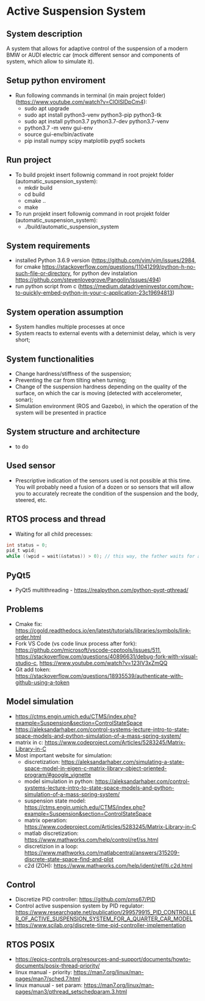 # Active Suspension System

## System description

A system that allows for adaptive control of the suspension of a modern BMW or AUDI electric car (mock different sensor and components of system, which allow to simulate it).

## Setup python enviroment

- Run following commands in terminal (in main project folder) (https://www.youtube.com/watch?v=ClOlSlDpCm4):
  - sudo apt upgrade
  - sudo apt install python3-venv python3-pip python3-tk
  - sudo apt install python3.7 python3.7-dev python3.7-venv
  - python3.7 -m venv gui-env
  - source gui-env/bin/activate
  - pip install numpy scipy matplotlib pyqt5 sockets

## Run project

- To build projekt insert follownig command in root projekt folder (automatic_suspension_system):
  - mkdir build
  - cd build
  - cmake ..
  - make
- To run projekt insert follownig command in root projekt folder (automatic_suspension_system):
  - ./build/automatic_suspension_system

## System requirements

- installed Python 3.6.9 version (https://github.com/vim/vim/issues/2984, for cmake https://stackoverflow.com/questions/11041299/python-h-no-such-file-or-directory, for python dev instalation https://github.com/stevenlovegrove/Pangolin/issues/494)
- run python script from c (https://medium.datadriveninvestor.com/how-to-quickly-embed-python-in-your-c-application-23c19694813)

## System operation assumption

- System handles multiple processes at once
- System reacts to external events with a deternimist delay, which is very short;

## System functionalities

- Change hardness/stiffness of the suspension;
- Preventing the car from tilting when turning;
- Change of the suspension hardness depending on the quality of the surface, on which the car is moving (detected with accelerometer, sonar);
- Simulation environment (ROS and Gazebo), in which the operation of the system will be presented in practice

## System structure and architecture

- to do

## Used sensor

- Prescriptive indication of the sensors used is not possible at this time. You will probably need a fusion of a dozen or so sensors that will allow you to accurately recreate the condition of the suspension and the body, steered, etc.

## RTOS process and thread

- Waiting for all child precesses:
```c
int status = 0;
pid_t wpid;
while ((wpid = wait(&status)) > 0); // this way, the father waits for all the child processes
```

## PyQt5

- PyQt5 multithreading - https://realpython.com/python-pyqt-qthread/

## Problems

- Cmake fix: https://cgold.readthedocs.io/en/latest/tutorials/libraries/symbols/link-order.html
- Fork VS Code (vs code linux process after fork): https://github.com/microsoft/vscode-cpptools/issues/511, https://stackoverflow.com/questions/40896631/debug-fork-with-visual-studio-c, https://www.youtube.com/watch?v=123IV3xZmQQ
- Git add token: https://stackoverflow.com/questions/18935539/authenticate-with-github-using-a-token

## Model simulation

- https://ctms.engin.umich.edu/CTMS/index.php?example=Suspension&section=ControlStateSpace
- https://aleksandarhaber.com/control-systems-lecture-intro-to-state-space-models-and-python-simulation-of-a-mass-spring-system/
- matrix in c: https://www.codeproject.com/Articles/5283245/Matrix-Library-in-C
- Most important website for simulation:
  - discretization: https://aleksandarhaber.com/simulating-a-state-space-model-in-eigen-c-matrix-library-object-oriented-program/#google_vignette
  - model simulation in python: https://aleksandarhaber.com/control-systems-lecture-intro-to-state-space-models-and-python-simulation-of-a-mass-spring-system/
  - suspension state model: https://ctms.engin.umich.edu/CTMS/index.php?example=Suspension&section=ControlStateSpace
  - matrix operation: https://www.codeproject.com/Articles/5283245/Matrix-Library-in-C
  - matlab discretization: https://www.mathworks.com/help/control/ref/ss.html
  - discretizion in a loop: https://www.mathworks.com/matlabcentral/answers/315209-discrete-state-space-find-and-plot
  - c2d (ZOH): https://www.mathworks.com/help/ident/ref/lti.c2d.html

## Control

- Discretize PID controller: https://github.com/pms67/PID
- Control active suspension system by PID regulator: https://www.researchgate.net/publication/299579915_PID_CONTROLLER_OF_ACTIVE_SUSPENSION_SYSTEM_FOR_A_QUARTER_CAR_MODEL
- https://www.scilab.org/discrete-time-pid-controller-implementation

## RTOS POSIX

- https://epics-controls.org/resources-and-support/documents/howto-documents/posix-thread-priority/
- linux manual - priority: https://man7.org/linux/man-pages/man7/sched.7.html
- linux manuual - set param: https://man7.org/linux/man-pages/man3/pthread_setschedparam.3.html